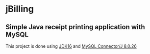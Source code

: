 # jBilling
## Simple Java receipt printing application with MySQL

This project is done using [JDK16](https://www.oracle.com/java/technologies/javase/jdk16-archive-downloads.html) and [MySQL Connector/J 8.0.26](https://dev.mysql.com/downloads/connector/j/)
